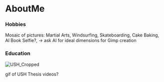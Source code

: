 # AboutMe

 ### Hobbies
 Mosaic of pictures: Martial Arts, Windsurfing, Skateboarding, Cake Baking, AI Book Selfie?, 
 -> ask AI for ideal dimensions for Gimp creation

 ### Education
![USH_Cropped](https://github.com/user-attachments/assets/dfe59a69-c42f-4888-9e2b-376fc36eed84)

 gif of USH Thesis videos?
